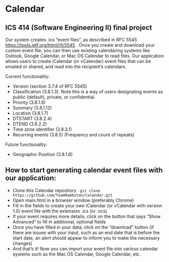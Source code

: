 # Calendar

## ICS 414 (Software Engineering II) final project

Our system creates .ics “event files”, as described in RFC 5545 https://tools.ietf.org/html/rfc5545 . Once you create and download your custom event file, you can then use existing calendaring systems like Outlook, Google Calendar, or Mac OS Calendar to read files. Our application allows users to create iCalendar (or vCalendar) event files that can be emailed or shared, and read into the recipient’s calendars.

Current functionality:
* Version (section 3.7.4 of RFC 5545)
* Classification (3.8.1.3). Note this is a way of users designating events as
public (default), private, or confidential.
* Priority (3.8.1.9)
* Summary (3.8.1.12)
* Location (3.8.1.7)
* DTSTART (3.8.2.4)
* DTEND (3.8.2.2)
* Time zone identifier (3.8.3.1)
* Recurring events (3.8.5) (Frequency and count of repeats)


Future functionality: 
* Geographic Position (3.8.1.6)


## How to start generating calendar event files with our application: 

* Clone this Calendar repository
``` git clone https://github.com/TeamRambutan/Calendar.git```
* Open main.html in a browser window (preferably Chrome)
* Fill in the fields to create your own iCalendar (or vCalendar with version 1.0) event file with the extension .ics (or .vcs)
* If your event requires more details, click on the button that says “Show Advanced” to fill in additional, optional fields
* Once you have filled in your data, click on the “download” button (if there are issues with your input, such as an end date that is before the start date, an alert should appear to inform you to make the necessary changes)
* And that’s it!  Now you can import your event file into various calendar systems such as the Mac OS Calendar, Google Calendar, etc. 
